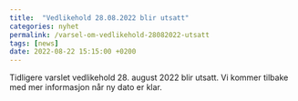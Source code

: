 ```yaml
---
title:  "Vedlikehold 28.08.2022 blir utsatt"
categories: nyhet
permalink: /varsel-om-vedlikehold-28082022-utsatt
tags: [news]
date: 2022-08-22 15:15:00 +0200
---
```


Tidligere varslet vedlikehold 28. august 2022 blir utsatt. Vi kommer tilbake med mer informasjon når ny dato er klar.
